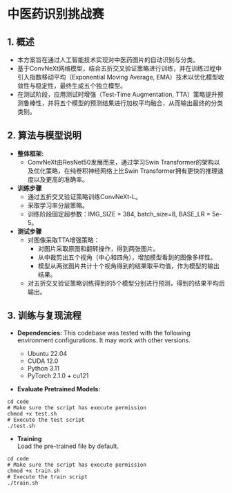 # 中医药识别挑战赛

## 1. 概述
- 本方案旨在通过人工智能技术实现对中医药图片的自动识别与分类。  
- 基于ConvNeXt网络模型，结合五折交叉验证策略进行训练，并在训练过程中引入指数移动平均（Exponential Moving Average, EMA）技术以优化模型收敛性与稳定性，最终生成五个独立模型。  
- 在测试阶段，应用测试时增强（Test-Time Augmentation, TTA）策略提升预测鲁棒性，并将五个模型的预测结果进行加权平均融合，从而输出最终的分类类别。

## 2. 算法与模型说明
- **整体框架:** 
  - ConvNeXt由ResNet50发展而来，通过学习Swin Transformer的架构以及优化策略，在纯卷积神经网络上比Swin Transformer拥有更快的推理速度以及更高的准确率。
- **训练步骤**
  - 通过五折交叉验证策略训练ConvNeXt-L。
  - 采取学习率分层策略。
  - 训练阶段固定超参数：IMG_SIZE = 384, batch_size=8, BASE_LR = 5e-5。
- **测试步骤**
  - 对图像采取TTA增强策略：
    - 对图片采取原图和翻转操作，得到两张图片。
    - 从中裁剪出五个视角（中心和四角），增加模型看到的图像多样性。
    - 模型从两张图片共计十个视角得到的结果取平均值，作为模型的输出结果。
  - 对五折交叉验证策略训练得到的5个模型分别进行预测，得到的结果平均后输出。

## 3. 训练与复现流程
- **Dependencies:** This codebase was tested with the following environment configurations. It may work with other versions.
  - Ubuntu 22.04
  - CUDA 12.0
  - Python 3.11
  - PyTorch 2.1.0 + cu121    

- **Evaluate Pretrained Models:**
```
cd code
# Make sure the script has execute permission
chmod +x test.sh
# Execute the test script
./test.sh
```

- **Training**  
Load the pre-trained file by default.  
```
cd code
# Make sure the script has execute permission
chmod +x train.sh
# Execute the train script
./train.sh
```

